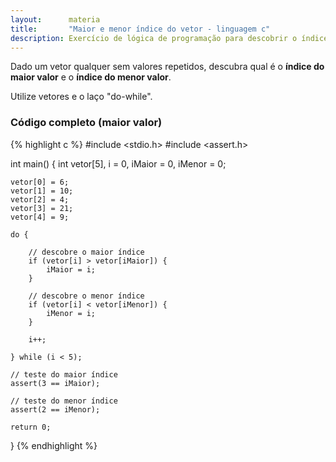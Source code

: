```yaml
---
layout:      materia
title:       "Maior e menor índice do vetor - linguagem c"
description: Exercício de lógica de programação para descobrir o índice do maior e o menor valor do vetor.
---
```


Dado um vetor qualquer sem valores repetidos, descubra qual é o __índice do maior valor__ e o __índice do menor valor__.

Utilize vetores e o laço "do-while".


### Código completo (maior valor)

{% highlight c %}
#include <stdio.h>
#include <assert.h>

int main() {
    int vetor[5], i = 0, iMaior = 0, iMenor = 0;

    vetor[0] = 6;
    vetor[1] = 10;
    vetor[2] = 4;
    vetor[3] = 21;
    vetor[4] = 9;

    do {

        // descobre o maior índice
        if (vetor[i] > vetor[iMaior]) {
            iMaior = i;
        }

        // descobre o menor índice
        if (vetor[i] < vetor[iMenor]) {
            iMenor = i;
        }

        i++;

    } while (i < 5);

    // teste do maior índice
    assert(3 == iMaior);

    // teste do menor índice
    assert(2 == iMenor);

    return 0;
}
{% endhighlight %}
